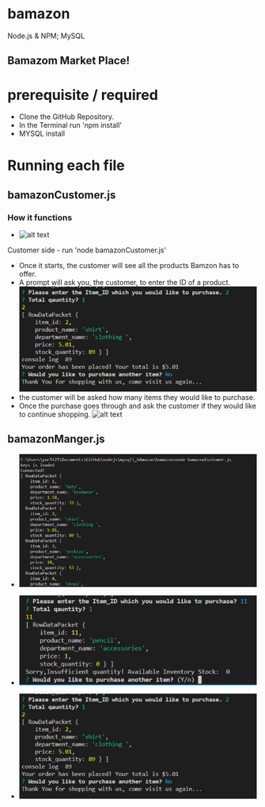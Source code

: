 # bamazon

Node.js & NPM; MySQL

## Bamazom Market Place!


# prerequisite / required

- Clone the GitHub Repository.
- In the Terminal run 'npm install'
- MYSQL install 

# Running each file

## bamazonCustomer.js

### How it functions

- ![alt text](https://media.giphy.com/media/pHXeniBEJnapX5Zq4l/giphy.gif)

Customer side - run 'node bamazonCustomer.js'

- Once it starts, the customer will see all the products Bamzon has to offer.
- A prompt will ask you, the customer, to enter the ID of a product.
![alt text](images\quesCustAnsw.JPG)
- the customer will be asked how many items they would like to purchase.
- Once the purchase goes through and ask the customer if they would like to continue shopping.
  ![alt text](images/prompt.png)

## bamazonManger.js


- ![alt text](images\firstDbSelectAll.JPG)

- ![alt text](images\InsuffiQty.JPG)

- ![alt text](images\quesCustAnsw.JPG)





